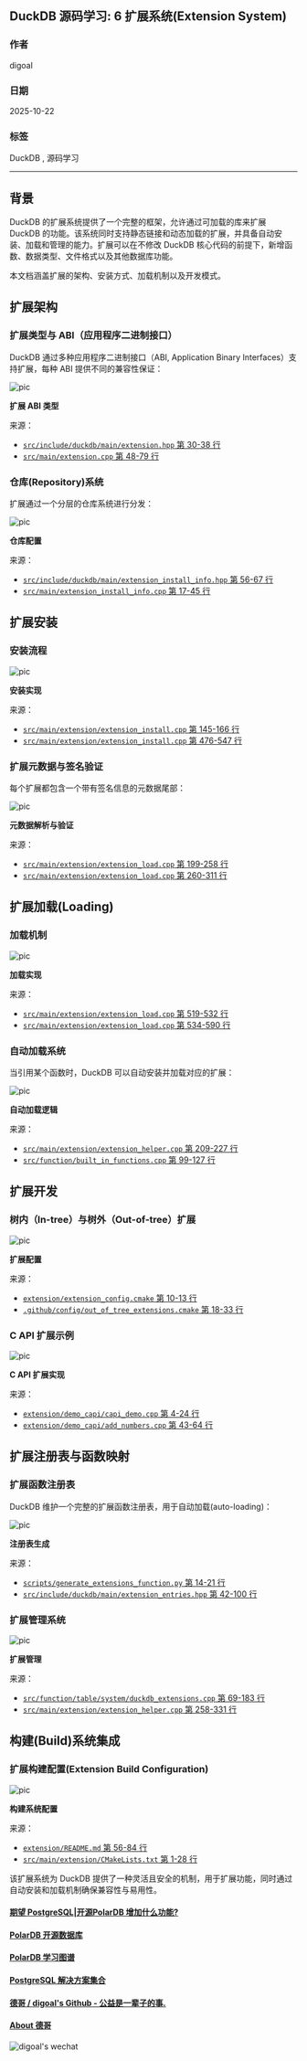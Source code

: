 ## DuckDB 源码学习: 6 扩展系统(Extension System)      
            
### 作者            
digoal            
            
### 日期            
2025-10-22            
            
### 标签            
DuckDB , 源码学习            
            
----            
            
## 背景           
DuckDB 的扩展系统提供了一个完整的框架，允许通过可加载的库来扩展 DuckDB 的功能。该系统同时支持静态链接和动态加载的扩展，并具备自动安装、加载和管理的能力。扩展可以在不修改 DuckDB 核心代码的前提下，新增函数、数据类型、文件格式以及其他数据库功能。  
  
本文档涵盖扩展的架构、安装方式、加载机制以及开发模式。  
  
## 扩展架构  
  
### 扩展类型与 ABI（应用程序二进制接口）  
  
DuckDB 通过多种应用程序二进制接口（ABI, Application Binary Interfaces）支持扩展，每种 ABI 提供不同的兼容性保证：  
  
![pic](20251022_12_pic_001.jpg)  
  
**扩展 ABI 类型**    
  
来源：  
- [`src/include/duckdb/main/extension.hpp` 第 30-38 行](https://github.com/duckdb/duckdb/blob/05a2403c/src/include/duckdb/main/extension.hpp#L30-L38)  
- [`src/main/extension.cpp` 第 48-79 行](https://github.com/duckdb/duckdb/blob/05a2403c/src/main/extension.cpp#L48-L79)  
  
### 仓库(Repository)系统  
  
扩展通过一个分层的仓库系统进行分发：  
  
![pic](20251022_12_pic_002.jpg)  
  
**仓库配置**    
  
来源：  
- [`src/include/duckdb/main/extension_install_info.hpp` 第 56-67 行](https://github.com/duckdb/duckdb/blob/05a2403c/src/include/duckdb/main/extension_install_info.hpp#L56-L67)  
- [`src/main/extension_install_info.cpp` 第 17-45 行](https://github.com/duckdb/duckdb/blob/05a2403c/src/main/extension_install_info.cpp#L17-L45)  
  
## 扩展安装  
  
### 安装流程  
  
![pic](20251022_12_pic_003.jpg)  
  
**安装实现**    
  
来源：  
- [`src/main/extension/extension_install.cpp` 第 145-166 行](https://github.com/duckdb/duckdb/blob/05a2403c/src/main/extension/extension_install.cpp#L145-L166)  
- [`src/main/extension/extension_install.cpp` 第 476-547 行](https://github.com/duckdb/duckdb/blob/05a2403c/src/main/extension/extension_install.cpp#L476-L547)  
  
### 扩展元数据与签名验证  
  
每个扩展都包含一个带有签名信息的元数据尾部：  
  
![pic](20251022_12_pic_004.jpg)  
  
**元数据解析与验证**    
  
来源：  
- [`src/main/extension/extension_load.cpp` 第 199-258 行](https://github.com/duckdb/duckdb/blob/05a2403c/src/main/extension/extension_load.cpp#L199-L258)  
- [`src/main/extension/extension_load.cpp` 第 260-311 行](https://github.com/duckdb/duckdb/blob/05a2403c/src/main/extension/extension_load.cpp#L260-L311)  
  
## 扩展加载(Loading)  
  
### 加载机制  
  
![pic](20251022_12_pic_005.jpg)  
  
**加载实现**    
  
来源：  
- [`src/main/extension/extension_load.cpp` 第 519-532 行](https://github.com/duckdb/duckdb/blob/05a2403c/src/main/extension/extension_load.cpp#L519-L532)  
- [`src/main/extension/extension_load.cpp` 第 534-590 行](https://github.com/duckdb/duckdb/blob/05a2403c/src/main/extension/extension_load.cpp#L534-L590)  
  
### 自动加载系统  
  
当引用某个函数时，DuckDB 可以自动安装并加载对应的扩展：  
  
![pic](20251022_12_pic_006.jpg)  
  
**自动加载逻辑**    
  
来源：  
- [`src/main/extension/extension_helper.cpp` 第 209-227 行](https://github.com/duckdb/duckdb/blob/05a2403c/src/main/extension/extension_helper.cpp#L209-L227)  
- [`src/function/built_in_functions.cpp` 第 99-127 行](https://github.com/duckdb/duckdb/blob/05a2403c/src/function/built_in_functions.cpp#L99-L127)  
  
## 扩展开发  
  
### 树内（In-tree）与树外（Out-of-tree）扩展  
  
![pic](20251022_12_pic_007.jpg)  
  
**扩展配置**    
  
来源：  
- [`extension/extension_config.cmake` 第 10-13 行](https://github.com/duckdb/duckdb/blob/05a2403c/extension/extension_config.cmake#L10-L13)  
- [`.github/config/out_of_tree_extensions.cmake` 第 18-33 行](https://github.com/duckdb/duckdb/blob/05a2403c/.github/config/out_of_tree_extensions.cmake#L18-L33)  
  
### C API 扩展示例  
  
![pic](20251022_12_pic_008.jpg)  
  
**C API 扩展实现**    
  
来源：  
- [`extension/demo_capi/capi_demo.cpp` 第 4-24 行](https://github.com/duckdb/duckdb/blob/05a2403c/extension/demo_capi/capi_demo.cpp#L4-L24)  
- [`extension/demo_capi/add_numbers.cpp` 第 43-64 行](https://github.com/duckdb/duckdb/blob/05a2403c/extension/demo_capi/add_numbers.cpp#L43-L64)  
  
## 扩展注册表与函数映射  
  
### 扩展函数注册表  
  
DuckDB 维护一个完整的扩展函数注册表，用于自动加载(auto-loading)：  
  
![pic](20251022_12_pic_009.jpg)  
  
**注册表生成**    
  
来源：  
- [`scripts/generate_extensions_function.py` 第 14-21 行](https://github.com/duckdb/duckdb/blob/05a2403c/scripts/generate_extensions_function.py#L14-L21)  
- [`src/include/duckdb/main/extension_entries.hpp` 第 42-100 行](https://github.com/duckdb/duckdb/blob/05a2403c/src/include/duckdb/main/extension_entries.hpp#L42-L100)  
  
### 扩展管理系统  
  
![pic](20251022_12_pic_010.jpg)  
  
**扩展管理**   
  
来源：  
- [`src/function/table/system/duckdb_extensions.cpp` 第 69-183 行](https://github.com/duckdb/duckdb/blob/05a2403c/src/function/table/system/duckdb_extensions.cpp#L69-L183)  
- [`src/main/extension/extension_helper.cpp` 第 258-331 行](https://github.com/duckdb/duckdb/blob/05a2403c/src/main/extension/extension_helper.cpp#L258-L331)  
  
## 构建(Build)系统集成  
  
### 扩展构建配置(Extension Build Configuration)  
![pic](20251022_12_pic_011.jpg)  
  
**构建系统配置**    
  
来源：  
- [`extension/README.md` 第 56-84 行](https://github.com/duckdb/duckdb/blob/05a2403c/extension/README.md#L56-L84)  
- [`src/main/extension/CMakeLists.txt` 第 1-28 行](https://github.com/duckdb/duckdb/blob/05a2403c/src/main/extension/CMakeLists.txt#L1-L28)  
  
该扩展系统为 DuckDB 提供了一种灵活且安全的机制，用于扩展功能，同时通过自动安装和加载机制确保兼容性与易用性。  
      
#### [期望 PostgreSQL|开源PolarDB 增加什么功能?](https://github.com/digoal/blog/issues/76 "269ac3d1c492e938c0191101c7238216")
  
  
#### [PolarDB 开源数据库](https://openpolardb.com/home "57258f76c37864c6e6d23383d05714ea")
  
  
#### [PolarDB 学习图谱](https://www.aliyun.com/database/openpolardb/activity "8642f60e04ed0c814bf9cb9677976bd4")
  
  
#### [PostgreSQL 解决方案集合](../201706/20170601_02.md "40cff096e9ed7122c512b35d8561d9c8")
  
  
#### [德哥 / digoal's Github - 公益是一辈子的事.](https://github.com/digoal/blog/blob/master/README.md "22709685feb7cab07d30f30387f0a9ae")
  
  
#### [About 德哥](https://github.com/digoal/blog/blob/master/me/readme.md "a37735981e7704886ffd590565582dd0")
  
  
![digoal's wechat](../pic/digoal_weixin.jpg "f7ad92eeba24523fd47a6e1a0e691b59")
  
